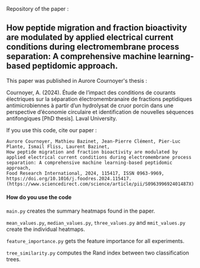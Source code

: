 Repository of the paper : 

## How peptide migration and fraction bioactivity are modulated by applied electrical current conditions during electromembrane process separation: A comprehensive machine learning-based peptidomic approach.

This paper was published in Aurore Cournoyer's thesis : 

Cournoyer, A. (2024). Étude de l’impact des conditions de courants électriques sur la séparation électromembranaire de fractions peptidiques antimicrobiennes à partir d’un hydrolysat de cruor porcin dans une perspective d’économie circulaire et identification de nouvelles séquences antifongiques [PhD thesis]. Laval University.

If you use this code, cite our paper : 

```
Aurore Cournoyer, Mathieu Bazinet, Jean-Pierre Clément, Pier-Luc Plante, Ismail Fliss, Laurent Bazinet,
How peptide migration and fraction bioactivity are modulated by applied electrical current conditions during electromembrane process separation: A comprehensive machine learning-based peptidomic approach,
Food Research International, 2024, 115417, ISSN 0963-9969, https://doi.org/10.1016/j.foodres.2024.115417. (https://www.sciencedirect.com/science/article/pii/S096399692401487X)
```


#### How do you use the code
`main.py` creates the summary heatmaps found in the paper. 

`mean_values.py`, `median_values.py`, `three_values.py` and `mmit_values.py` create the individual heatmaps.

`feature_importance.py` gets the feature importance for all experiments.

`tree_similarity.py` computes the Rand index between two classification trees.
